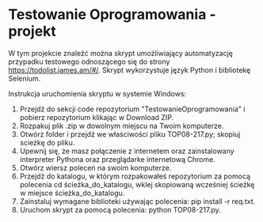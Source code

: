 # Testowanie Oprogramowania - projekt

W tym projekcie znaleźć można skrypt umożliwiający automatyzację przypadku testowego odnoszącego się do strony https://todolist.james.am/#/. Skrypt wykorzystuje język Python i bibliotekę Selenium. 

Instrukcja uruchomienia skryptu w systemie Windows:
1. Przejdź do sekcji code repozytorium "TestowanieOprogramowania" i pobierz repozytorium klikając w Download ZIP.
2. Rozpakuj plik .zip w dowolnym miejscu na Twoim komputerze.
3. Otwórz folder i przejdź we właściwości pliku TOP08-217.py; skopiuj scieżkę do pliku.
4. Upewnij się, że masz połączenie z internetem oraz zainstalowany interpreter Pythona oraz przeglądarke internetową Chrome.
5. Otwórz wiersz poleceń na swoim komputerze.
6. Przejdź do katalogu, w którym rozpakowałeś repozytorium za pomocą polecenia cd ścieżka_do_katalogu, wklej skopiowaną wcześniej ścieżkę w miejsce ścieżka_do_katalogu.
7. Zainstaluj wymagane biblioteki używając polecenia: pip install -r req.txt.
8. Uruchom skrypt za pomocą polecenia: python TOP08-217.py.
